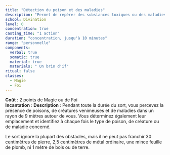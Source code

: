 ```yaml
---
title: "Détection du poison et des maladies"
description: "Permet de repérer des substances toxiques ou des maladies"
school: Divination
level: 0
concentration: true
casting_time: "1 action"
duration: "concentration, jusqu'à 10 minutes"
range: "personnelle"
components:
  verbal: true
  somatic: true
  material: true
  materials: " Un brin d'if"
ritual: false
classes:
  - Magie
  - Foi
---
```

**Coût** : 2 points de Magie ou de Foi  
**Incantation** : 
**Description** : Pendant toute la durée du sort, vous percevez la présence de poisons, de créatures venimeuses et de maladies dans un rayon de 9 mètres autour de vous. Vous déterminez également leur emplacement et identifiez à chaque fois le type de poison, de créature ou de maladie concerné.  

Le sort ignore la plupart des obstacles, mais il ne peut pas franchir 30 centimètres de pierre, 2,5 centimètres de métal ordinaire, une mince feuille de plomb, ni 1 mètre de bois ou de terre.  
